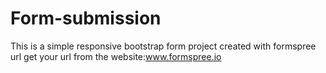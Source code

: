 # Form-submission
This is a simple responsive bootstrap form project created with formspree url
get your url from the website:www.formspree.io
